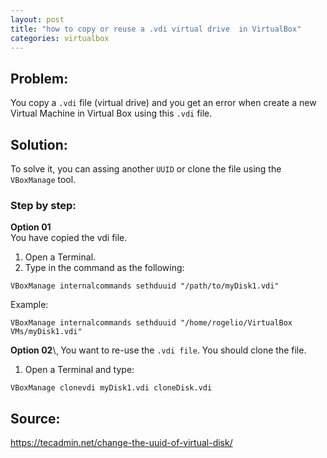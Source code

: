 ```yaml
---
layout: post
title: "how to copy or reuse a .vdi virtual drive  in VirtualBox"
categories: virtualbox
---
```


## Problem: 

You copy a `.vdi` file (virtual drive) and you get an error when create a new Virtual Machine in Virtual Box using this `.vdi` file.

## Solution:
To solve it, you can assing another `UUID` or clone the file using the `VBoxManage` tool.

### Step by step:

**Option 01**\
You have copied the vdi file.
1. Open a Terminal.  
2. Type in the command as the following:  
```
VBoxManage internalcommands sethduuid "/path/to/myDisk1.vdi"
```
Example:
```
VBoxManage internalcommands sethduuid "/home/rogelio/VirtualBox VMs/myDisk1.vdi"
```

**Option 02**\¸
You want to re-use the `.vdi file`. You should clone the file.
1. Open a Terminal and type:
```
VBoxManage clonevdi myDisk1.vdi cloneDisk.vdi
```


## Source:
<https://tecadmin.net/change-the-uuid-of-virtual-disk/>  
